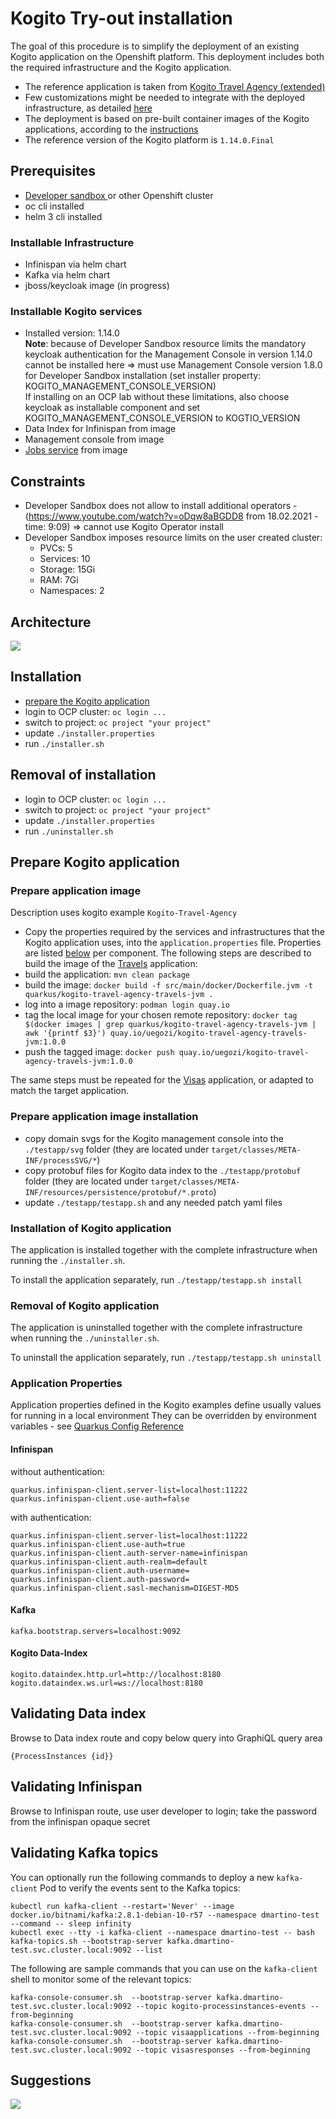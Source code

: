 # Kogito Try-out installation
The goal of this procedure is to simplify the deployment of an existing Kogito application on the Openshift platform.
This deployment includes both the required infrastructure and the Kogito application.

* The reference application is taken from [Kogito Travel Agency (extended)](https://github.com/kiegroup/kogito-examples/blob/stable/kogito-travel-agency/extended) 
* Few customizations might be needed to integrate with the deployed infrastructure, as detailed [here](#application-properties)
* The deployment is based on pre-built container images of the Kogito applications, according to the [instructions](#prepare-application-image) 
* The reference version of the Kogito platform is `1.14.0.Final`

## Prerequisites
- [Developer sandbox ](https://developers.redhat.com/developer-sandbox/get-started)  or other Openshift cluster
- oc cli installed
- helm 3 cli installed

### Installable Infrastructure
- Infinispan via helm chart
- Kafka via helm chart
- jboss/keycloak image (in progress)

### Installable Kogito services
- Installed version: 1.14.0  
**Note**: because of Developer Sandbox resource limits the mandatory keycloak authentication for the Management Console in version 1.14.0 cannot be installed here 
=> must use Management Console version 1.8.0 for Developer Sandbox installation (set installer property: KOGITO_MANAGEMENT_CONSOLE_VERSION)  
If installing on an OCP lab without these limitations, also choose keycloak as installable component and set KOGITO_MANAGEMENT_CONSOLE_VERSION to KOGTIO_VERSION
- Data Index for Infinispan from image
- Management console from image
- [Jobs service](https://docs.jboss.org/kogito/release/latest/html_single/#con-jobs-service_kogito-configuring) from image

## Constraints
- Developer Sandbox does not allow to install additional operators - (https://www.youtube.com/watch?v=oDqw8aBGDD8 from 18.02.2021 - time: 9:09)
  => cannot use Kogito Operator install
- Developer Sandbox imposes resource limits on the user created cluster: 
  - PVCs: 5
  - Services: 10
  - Storage: 15Gi
  - RAM: 7Gi
  - Namespaces: 2

## Architecture 
![](./separate.png)

## Installation
- [prepare the Kogito application](#prepare-kogito-application)
- login to OCP cluster: `oc login ...`
- switch to project: `oc project "your project"`
- update `./installer.properties`
- run `./installer.sh`

## Removal of installation
- login to OCP cluster: `oc login ...`
- switch to project: `oc project "your project"`
- update `./installer.properties`
- run `./uninstaller.sh`

## Prepare Kogito application

### Prepare application image
Description uses kogito example `Kogito-Travel-Agency`
- Copy the properties required by the services and infrastructures that the Kogito application uses, 
into the `application.properties` file.
Properties are listed [below](#application-properties) per component. The following steps are described to build the image of
the [Travels](https://github.com/kiegroup/kogito-examples/blob/stable/kogito-travel-agency/extended/travels/) application:
- build the application: `mvn clean package`  
- build the image: `docker build -f src/main/docker/Dockerfile.jvm -t quarkus/kogito-travel-agency-travels-jvm .`  
- log into a image repository: `podman login quay.io`
- tag the local image for your chosen remote repository:
  `docker tag $(docker images | grep quarkus/kogito-travel-agency-travels-jvm | awk '{printf $3}') quay.io/uegozi/kogito-travel-agency-travels-jvm:1.0.0` 
- push the tagged image: `docker push quay.io/uegozi/kogito-travel-agency-travels-jvm:1.0.0`

The same steps must be repeated for the [Visas](https://github.com/kiegroup/kogito-examples/blob/stable/kogito-travel-agency/extended/visas)
application, or adapted to match the target application.

### Prepare application image installation
- copy domain svgs for the Kogito management console into the `./testapp/svg` folder 
(they are located under `target/classes/META-INF/processSVG/*`)
- copy protobuf files for Kogito data index to the `./testapp/protobuf` folder 
(they are located under `target/classes/META-INF/resources/persistence/protobuf/*.proto`)
- update `./testapp/testapp.sh` and any needed patch yaml files

### Installation of Kogito application
The application is installed together with the complete infrastructure 
when running the `./installer.sh`. 

To install the application separately, run `./testapp/testapp.sh install`

### Removal of Kogito application
The application is uninstalled together with the complete infrastructure
when running the `./uninstaller.sh`. 

To uninstall the application separately, run `./testapp/testapp.sh uninstall`

### Application Properties
Application properties defined in the Kogito examples define usually values for running in a local environment
They can be overridden by environment variables - see [Quarkus Config Reference](https://quarkus.io/guides/config-reference#environment-variables)

#### Infinispan
without authentication:
```
quarkus.infinispan-client.server-list=localhost:11222
quarkus.infinispan-client.use-auth=false
```
with authentication:
```
quarkus.infinispan-client.server-list=localhost:11222
quarkus.infinispan-client.use-auth=true
quarkus.infinispan-client.auth-server-name=infinispan
quarkus.infinispan-client.auth-realm=default
quarkus.infinispan-client.auth-username=
quarkus.infinispan-client.auth-password=
quarkus.infinispan-client.sasl-mechanism=DIGEST-MD5
```
#### Kafka 
```
kafka.bootstrap.servers=localhost:9092
```
#### Kogito Data-Index
```
kogito.dataindex.http.url=http://localhost:8180
kogito.dataindex.ws.url=ws://localhost:8180
```

## Validating Data index
Browse to Data index route and copy below query into GraphiQL query area 
```
{ProcessInstances {id}}
```
## Validating Infinispan
Browse to Infinispan route, use user developer to login; take the password from the infinispan opaque secret

## Validating Kafka topics
You can optionally run the following commands to deploy a new `kafka-client` Pod to verify the events sent to the
Kafka topics:

```shell
kubectl run kafka-client --restart='Never' --image docker.io/bitnami/kafka:2.8.1-debian-10-r57 --namespace dmartino-test --command -- sleep infinity
kubectl exec --tty -i kafka-client --namespace dmartino-test -- bash
kafka-topics.sh --bootstrap-server kafka.dmartino-test.svc.cluster.local:9092 --list
```
The following are sample commands that you can use on the `kafka-client` shell to monitor some of the relevant topics:
```shell
kafka-console-consumer.sh  --bootstrap-server kafka.dmartino-test.svc.cluster.local:9092 --topic kogito-processinstances-events --from-beginning
kafka-console-consumer.sh  --bootstrap-server kafka.dmartino-test.svc.cluster.local:9092 --topic visaapplications --from-beginning
kafka-console-consumer.sh  --bootstrap-server kafka.dmartino-test.svc.cluster.local:9092 --topic visasresponses --from-beginning
```

## Suggestions

![](./compact.png)
